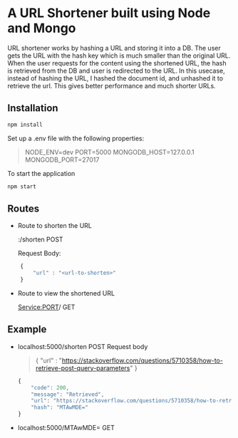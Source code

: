 # A URL Shortener built using Node and Mongo

URL shortener works by hashing a URL and storing it into a DB. The user gets the URL with the hash key which is much smaller than the original URL. When the user requests for the content using the shortened URL, the hash is retrieved from the DB and user is redirected to the URL.
In this usecase, instead of hashing the URL, I hashed the document id, and unhashed it to retrieve the url. This gives better performance and much shorter URLs.

## Installation

```sh
npm install
```

Set up a .env file with the following properties:

> NODE_ENV=dev
> PORT=5000
> MONGODB_HOST=127.0.0.1
> MONGODB_PORT=27017

To start the application
```sh
npm start
```

## Routes

- Route to shorten the URL

    <Service>:<PORT>/shorten POST

    Request Body:
```js
    {
        "url" : "<url-to-shorten>"
    }
```

- Route to view the shortened URL

    <Service:PORT>/<hash> GET


## Example

- localhost:5000/shorten POST
 Request body 
    > { "url" : "https://stackoverflow.com/questions/5710358/how-to-retrieve-post-query-parameters" }

    ```js
    {
        "code": 200,
        "message": "Retrieved",
        "url": "https://stackoverflow.com/questions/5710358/how-to-retrieve-post-query-parameters",
        "hash": "MTAwMDE="
    }
    ```

- localhost:5000/MTAwMDE= GET


